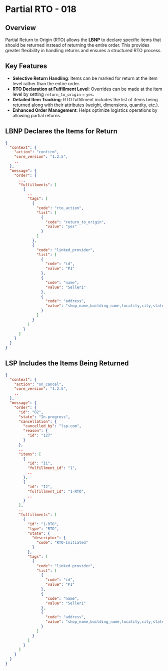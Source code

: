 # Partial RTO - 018

## Overview
Partial Return to Origin (RTO) allows the **LBNP** to declare specific items that should be returned instead of returning the entire order. This provides greater flexibility in handling returns and ensures a structured RTO process.

## Key Features
- **Selective Return Handling**: Items can be marked for return at the item level rather than the entire order.
- **RTO Declaration at Fulfillment Level**: Overrides can be made at the item level by setting `return_to_origin` = `yes`.
- **Detailed Item Tracking**: RTO fulfillment includes the list of items being returned along with their attributes (weight, dimensions, quantity, etc.).
- **Enhanced Order Management**: Helps optimize logistics operations by allowing partial returns.

## LBNP Declares the Items for Return

```json
{
  "context": {
    "action": "confirm",
    "core_version": "1.2.5",
    ..
  },
  "message": {
    "order": {
      ..,
      "fulfillments": [
        {
          ..
          "tags": [
            {
              "code": "rto_action",
              "list": [
                {
                  "code": "return_to_origin",
                  "value": "yes"
                }
              ]
            },
            {
              "code": "linked_provider",
              "list": [
                {
                  "code": "id",
                  "value": "P1"
                },
                {
                  "code": "name",
                  "value": "Seller1"
                },
                {
                  "code": "address",
                  "value": "shop_name,building_name,locality,city,state,pincode"
                }
              ]
            }
          ]
        }
      ]
    }
  }
}
```

## LSP Includes the Items Being Returned

```json
{
  "context": {
    "action": "on_cancel",
    "core_version": "1.2.5",
    ..
  },
  "message": {
    "order": {
      "id": "O2",
      "state": "In-progress",
      "cancellation": {
        "cancelled_by": "lsp.com",
        "reason": {
          "id": "127"
        }
      },
      ..
      "items": [
        {
          "id": "I1",
          "fulfillment_id": "1",
          ..
        },
        {
          "id": "I2",
          "fulfillment_id": "1-RTO",
          ..
        }
      ],
      ..
      "fulfillments": [
        {
          "id": "1-RTO",
          "type": "RTO",
          "state": {
            "descriptor": {
              "code": "RTO-Initiated"
            }
          },
          "tags": [
            {
              "code": "linked_provider",
              "list": [
                {
                  "code": "id",
                  "value": "P1"
                },
                {
                  "code": "name",
                  "value": "Seller1"
                },
                {
                  "code": "address",
                  "value": "shop_name,building_name,locality,city,state,pincode"
                }
              ]
            }
          ]
        }
      ]
    }
  }
}
